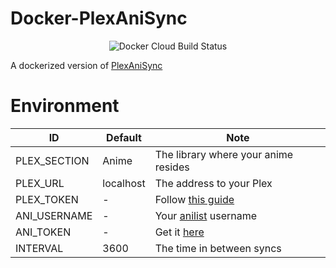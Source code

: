 # Docker-PlexAniSync

<div align="center">
  
  ![Docker Cloud Build Status](https://img.shields.io/docker/cloud/build/chrus/plexanisync.svg)

</div>

A dockerized version of [PlexAniSync](https://github.com/RickDB/PlexAniSync) 


# Environment
| ID 	| Default 	| Note 	|
|--------------	|-----------	|---------------------------------------------------------------------------------------------------------------	|
| PLEX_SECTION 	| Anime 	| The library where your anime resides 	|
| PLEX_URL 	| localhost 	| The address to your Plex 	|
| PLEX_TOKEN 	| - 	| Follow [this guide](https://support.plex.tv/articles/204059436-finding-an-authentication-token-x-plex-token/) 	|
| ANI_USERNAME 	| - 	| Your [anilist](http://www.anilist.co) username 	|
| ANI_TOKEN 	| - 	| Get it [here](https://anilist.co/api/v2/oauth/authorize?client_id=1549&response_type=token) 	|
| INTERVAL 	| 3600 	| The time in between syncs 	|

